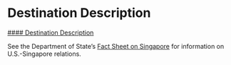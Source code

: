 # Destination Description

[#### Destination Description](javascript:void(0); "Destination Description")

See the Department of State’s [Fact Sheet on Singapore](https://www.state.gov/countries-areas/singapore/) for information on U.S.-Singapore relations.